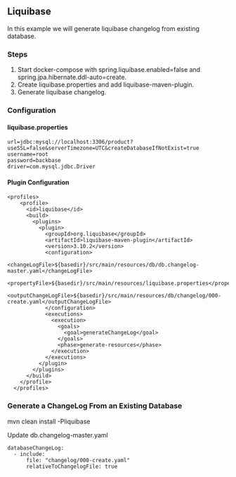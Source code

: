 ## Liquibase

In this example we will generate liquibase changelog from existing database.

### Steps
1. Start docker-compose with spring.liquibase.enabled=false and spring.jpa.hibernate.ddl-auto=create.
2. Create liquibase.properties and add liquibase-maven-plugin.
3. Generate liquibase changelog.

### Configuration

#### liquibase.properties
```
url=jdbc:mysql://localhost:3306/product?useSSL=false&serverTimezone=UTC&createDatabaseIfNotExist=true
username=root
password=backbase
driver=com.mysql.jdbc.Driver
```

#### Plugin Configuration
```
<profiles>
    <profile>
      <id>liquibase</id>
      <build>
        <plugins>
          <plugin>
            <groupId>org.liquibase</groupId>
            <artifactId>liquibase-maven-plugin</artifactId>
            <version>3.10.2</version>
            <configuration>
              <changeLogFile>${basedir}/src/main/resources/db/db.changelog-master.yaml</changeLogFile>
              <propertyFile>${basedir}/src/main/resources/liquibase.properties</propertyFile>
              <outputChangeLogFile>${basedir}/src/main/resources/db/changelog/000-create.yaml</outputChangeLogFile>
            </configuration>
            <executions>
              <execution>
                <goals>
                  <goal>generateChangeLog</goal>
                </goals>
                <phase>generate-resources</phase>
              </execution>
            </executions>
          </plugin>
        </plugins>
      </build>
    </profile>
  </profiles>
```

### Generate a ChangeLog From an Existing Database
mvn clean install -Pliquibase

Update db.changelog-master.yaml
```
databaseChangeLog:
  - include:
      file: "changelog/000-create.yaml"
      relativeToChangelogFile: true
```